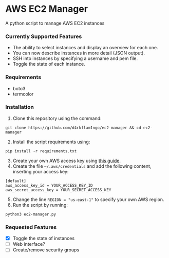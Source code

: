 # AWS EC2 Manager
A python script to manage AWS EC2 instances

### Currently Supported Features
* The ability to select instances and display an overview for each one.
* You can now describe instances in more detail (JSON output).
* SSH into instances by specifying a username and pem file.
* Toggle the state of each instance.

### Requirements
* boto3
* termcolor

### Installation
1. Clone this repository using the command:
```
git clone https://github.com/d4rkflam1ngo/ec2-manager && cd ec2-manager
```
2. Install the script requirements using:
```
pip install -r requirements.txt
```
3. Create your own AWS access key using [this guide](https://docs.aws.amazon.com/IAM/latest/UserGuide/id_credentials_access-keys.html#Using_CreateAccessKey).
4. Create the file `~/.aws/credentials` and add the following content, inserting your access key:
```
[default]
aws_access_key_id = YOUR_ACCESS_KEY_ID
aws_secret_access_key = YOUR_SECRET_ACCESS_KEY
```
5. Change the line `REGION = "us-east-1"` to specify your own AWS region.
6. Run the script by running:
```
python3 ec2-manager.py
```

### Requested Features
- [x] Toggle the state of instances
- [ ] Web interface?
- [ ] Create/remove security groups
